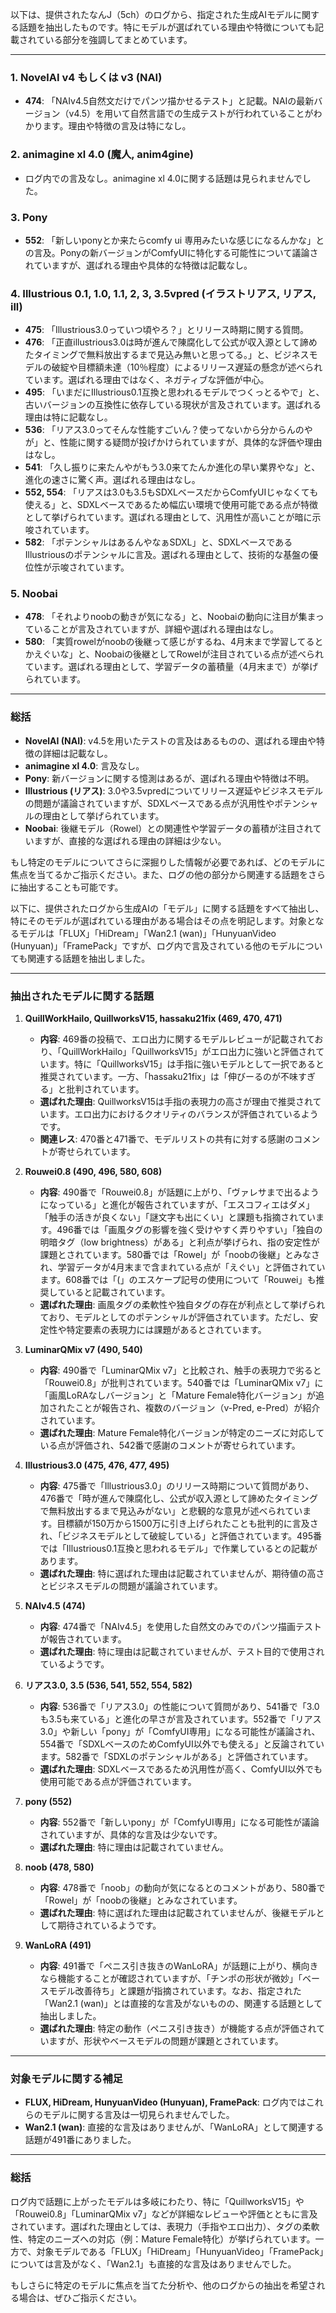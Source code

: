 以下は、提供されたなんJ（5ch）のログから、指定された生成AIモデルに関する話題を抽出したものです。特にモデルが選ばれている理由や特徴についても記載されている部分を強調してまとめています。

---

### 1. NovelAI v4 もしくは v3 (NAI)
- **474**: 「NAIv4.5自然文だけでパンツ描かせるテスト」と記載。NAIの最新バージョン（v4.5）を用いて自然言語での生成テストが行われていることがわかります。理由や特徴の言及は特になし。

### 2. animagine xl 4.0 (魔人, anim4gine)
- ログ内での言及なし。animagine xl 4.0に関する話題は見られませんでした。

### 3. Pony
- **552**: 「新しいponyとか来たらcomfy ui 専用みたいな感じになるんかな」との言及。Ponyの新バージョンがComfyUIに特化する可能性について議論されていますが、選ばれる理由や具体的な特徴は記載なし。

### 4. Illustrious 0.1, 1.0, 1.1, 2, 3, 3.5vpred (イラストリアス, リアス, ill)
- **475**: 「Illustrious3.0っていつ頃やろ？」とリリース時期に関する質問。
- **476**: 「正直illustrious3.0は時が進んで陳腐化して公式が収入源として諦めたタイミングで無料放出するまで見込み無いと思ってる。」と、ビジネスモデルの破綻や目標額未達（10％程度）によるリリース遅延の懸念が述べられています。選ばれる理由ではなく、ネガティブな評価が中心。
- **495**: 「いまだにIllustrious0.1互換と思われるモデルでつくっとるやで」と、古いバージョンの互換性に依存している現状が言及されています。選ばれる理由は特に記載なし。
- **536**: 「リアス3.0ってそんな性能すごいん？使ってないから分からんのやが」と、性能に関する疑問が投げかけられていますが、具体的な評価や理由はなし。
- **541**: 「久し振りに来たんやがもう3.0来てたんか進化の早い業界やな」と、進化の速さに驚く声。選ばれる理由はなし。
- **552, 554**: 「リアスは3.0も3.5もSDXLベースだからComfyUIじゃなくても使える」と、SDXLベースであるため幅広い環境で使用可能である点が特徴として挙げられています。選ばれる理由として、汎用性が高いことが暗に示唆されています。
- **582**: 「ポテンシャルはあるんやなぁSDXL」と、SDXLベースであるIllustriousのポテンシャルに言及。選ばれる理由として、技術的な基盤の優位性が示唆されています。

### 5. Noobai
- **478**: 「それよりnoobの動きが気になる」と、Noobaiの動向に注目が集まっていることが言及されていますが、詳細や選ばれる理由はなし。
- **580**: 「実質rowelがnoobの後継って感じがするね、4月末まで学習してるとかえぐいな」と、Noobaiの後継としてRowelが注目されている点が述べられています。選ばれる理由として、学習データの蓄積量（4月末まで）が挙げられています。

---

### 総括
- **NovelAI (NAI)**: v4.5を用いたテストの言及はあるものの、選ばれる理由や特徴の詳細は記載なし。
- **animagine xl 4.0**: 言及なし。
- **Pony**: 新バージョンに関する憶測はあるが、選ばれる理由や特徴は不明。
- **Illustrious (リアス)**: 3.0や3.5vpredについてリリース遅延やビジネスモデルの問題が議論されていますが、SDXLベースである点が汎用性やポテンシャルの理由として挙げられています。
- **Noobai**: 後継モデル（Rowel）との関連性や学習データの蓄積が注目されていますが、直接的な選ばれる理由の詳細は少ない。

もし特定のモデルについてさらに深掘りした情報が必要であれば、どのモデルに焦点を当てるかご指示ください。また、ログの他の部分から関連する話題をさらに抽出することも可能です。

以下に、提供されたログから生成AIの「モデル」に関する話題をすべて抽出し、特にそのモデルが選ばれている理由がある場合はその点を明記します。対象となるモデルは「FLUX」「HiDream」「Wan2.1 (wan)」「HunyuanVideo (Hunyuan)」「FramePack」ですが、ログ内で言及されている他のモデルについても関連する話題を抽出しました。

---

### 抽出されたモデルに関する話題

1. **QuillWorkHailo, QuillworksV15, hassaku21fix (469, 470, 471)**
   - **内容**: 469番の投稿で、エロ出力に関するモデルレビューが記載されており、「QuillWorkHailo」「QuillworksV15」がエロ出力に強いと評価されています。特に「QuillworksV15」は手指に強いモデルとして一択であると推奨されています。一方、「hassaku21fix」は「伸びーるのが不味すぎる」と批判されています。
   - **選ばれた理由**: QuillworksV15は手指の表現力の高さが理由で推奨されています。エロ出力におけるクオリティのバランスが評価されているようです。
   - **関連レス**: 470番と471番で、モデルリストの共有に対する感謝のコメントが寄せられています。

2. **Rouwei0.8 (490, 496, 580, 608)**
   - **内容**: 490番で「Rouwei0.8」が話題に上がり、「ヴァレサまで出るようになっている」と進化が報告されていますが、「エスコフィエはダメ」「触手の活きが良くない」「謎文字も出にくい」と課題も指摘されています。496番では「画風タグの影響を強く受けやすく弄りやすい」「独自の明暗タグ（low brightness）がある」と利点が挙げられ、指の安定性が課題とされています。580番では「Rowel」が「noobの後継」とみなされ、学習データが4月末まで含まれている点が「えぐい」と評価されています。608番では「\(」のエスケープ記号の使用について「Rouwei」も推奨していると記載されています。
   - **選ばれた理由**: 画風タグの柔軟性や独自タグの存在が利点として挙げられており、モデルとしてのポテンシャルが評価されています。ただし、安定性や特定要素の表現力には課題があるとされています。

3. **LuminarQMix v7 (490, 540)**
   - **内容**: 490番で「LuminarQMix v7」と比較され、触手の表現力で劣ると「Rouwei0.8」が批判されています。540番では「LuminarQMix v7」に「画風LoRAなしバージョン」と「Mature Female特化バージョン」が追加されたことが報告され、複数のバージョン（v-Pred, e-Pred）が紹介されています。
   - **選ばれた理由**: Mature Female特化バージョンが特定のニーズに対応している点が評価され、542番で感謝のコメントが寄せられています。

4. **Illustrious3.0 (475, 476, 477, 495)**
   - **内容**: 475番で「Illustrious3.0」のリリース時期について質問があり、476番で「時が進んで陳腐化し、公式が収入源として諦めたタイミングで無料放出するまで見込みがない」と悲観的な意見が述べられています。目標額が150万から1500万に引き上げられたことも批判的に言及され、「ビジネスモデルとして破綻している」と評価されています。495番では「Illustrious0.1互換と思われるモデル」で作業しているとの記載があります。
   - **選ばれた理由**: 特に選ばれた理由は記載されていませんが、期待値の高さとビジネスモデルの問題が議論されています。

5. **NAIv4.5 (474)**
   - **内容**: 474番で「NAIv4.5」を使用した自然文のみでのパンツ描画テストが報告されています。
   - **選ばれた理由**: 特に理由は記載されていませんが、テスト目的で使用されているようです。

6. **リアス3.0, 3.5 (536, 541, 552, 554, 582)**
   - **内容**: 536番で「リアス3.0」の性能について質問があり、541番で「3.0も3.5も来ている」と進化の早さが言及されています。552番で「リアス3.0」や新しい「pony」が「ComfyUI専用」になる可能性が議論され、554番で「SDXLベースのためComfyUI以外でも使える」と反論されています。582番で「SDXLのポテンシャルがある」と評価されています。
   - **選ばれた理由**: SDXLベースであるため汎用性が高く、ComfyUI以外でも使用可能である点が評価されています。

7. **pony (552)**
   - **内容**: 552番で「新しいpony」が「ComfyUI専用」になる可能性が議論されていますが、具体的な言及は少ないです。
   - **選ばれた理由**: 特に理由は記載されていません。

8. **noob (478, 580)**
   - **内容**: 478番で「noob」の動向が気になるとのコメントがあり、580番で「Rowel」が「noobの後継」とみなされています。
   - **選ばれた理由**: 特に選ばれた理由は記載されていませんが、後継モデルとして期待されているようです。

9. **WanLoRA (491)**
   - **内容**: 491番で「ペニス引き抜きのWanLoRA」が話題に上がり、横向きなら機能することが確認されていますが、「チンポの形状が微妙」「ベースモデル改善待ち」と課題が指摘されています。なお、指定された「Wan2.1 (wan)」とは直接的な言及がないものの、関連する話題として抽出しました。
   - **選ばれた理由**: 特定の動作（ペニス引き抜き）が機能する点が評価されていますが、形状やベースモデルの問題が課題とされています。

---

### 対象モデルに関する補足
- **FLUX, HiDream, HunyuanVideo (Hunyuan), FramePack**: ログ内ではこれらのモデルに関する言及は一切見られませんでした。
- **Wan2.1 (wan)**: 直接的な言及はありませんが、「WanLoRA」として関連する話題が491番にありました。

---

### 総括
ログ内で話題に上がったモデルは多岐にわたり、特に「QuillworksV15」や「Rouwei0.8」「LuminarQMix v7」などが詳細なレビューや評価とともに言及されています。選ばれた理由としては、表現力（手指やエロ出力）、タグの柔軟性、特定のニーズへの対応（例：Mature Female特化）が挙げられています。一方で、対象モデルである「FLUX」「HiDream」「HunyuanVideo」「FramePack」については言及がなく、「Wan2.1」も直接的な言及はありませんでした。

もしさらに特定のモデルに焦点を当てた分析や、他のログからの抽出を希望される場合は、ぜひご指示ください。

